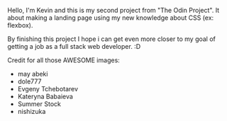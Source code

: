 Hello, I'm Kevin and this is my second project from "The Odin Project". It about making a landing page using my new knowledge about CSS (ex: flexbox).

By finishing this project I hope i can get even more closer to my goal of getting a job as a full stack web developer. :D

Credit for all those AWESOME images:
- may abeki
- dole777
- Evgeny Tchebotarev
- Kateryna Babaieva
- Summer Stock
- nishizuka